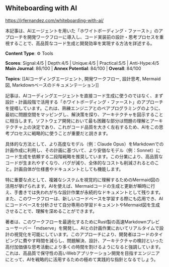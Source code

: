 ## Whiteboarding with AI

https://jrfernandez.com/whiteboarding-with-ai/

本記事は、AIエージェントを用いた「ホワイトボーディング・ファースト」のアプローチを開発ワークフローに導入し、コード実装前の設計・思考プロセスを重視することで、高品質なコード生成と開発効率を実現する方法を詳述する。

**Content Type**: ⚙️ Tools

**Scores**: Signal:4/5 | Depth:4/5 | Unique:4/5 | Practical:5/5 | Anti-Hype:4/5
**Main Journal**: 86/100 | **Annex Potential**: 84/100 | **Overall**: 84/100

**Topics**: [[AIコーディングエージェント, 開発ワークフロー, 設計思考, Mermaid図, Markdownベースのドキュメンテーション]]

記事は、AIコーディングエージェントを直接コード生成に使うのではなく、まず設計・計画段階で活用する「ホワイトボーディング・ファースト」のアプローチを提唱しています。これは、熟練エンジニアとのペアプログラミングのように、最初に問題空間をマッピングし、解決策を探り、アーキテクチャを図示することに相当します。ソフトウェア開発において最も困難な部分は問題の理解とアーキテクチャ上の決定であり、これがコード品質を大きく左右するため、AIをこの思考プロセスに戦略的に使うことが重要だと説きます。

具体的な方法として、より高度なモデル（例：Claude Opus）をMarkdownでの計画作成に利用し、その計画に基づいて、より安価なモデル（例：Sonnet）にコード生成を依頼する二段階戦略を推奨しています。この分業により、高品質なコードが生まれやすくなり、バグが減り、全体的なコストも削減されるとのこと。計画自体が仕様書やドキュメントとしても機能します。

特に重要な点として、複雑なシステムを視覚的に理解するためのMermaid図の活用が挙げられます。AIを使えば、Mermaidコードの生成と更新が瞬時に行え、手書きでは失われがちな設計作業が永続的なドキュメントとして残ります。また、このワークフローは、新しいコードベースを学習する際にも応用でき、AIにコードベースを分析させて自分専用の学習ドキュメントやMermaid図を生成させることで、理解を深めることができます。

著者は、このワークフローを最適化するためにRust製の高速Markdownプレビューサーバー「mdserve」を開発し、AIとの計画作業においてリアルタイムで設計の視覚化を可能にしています。このアプローチにより、開発者はコードのタイピングに費やす時間を減らし、問題解決、設計、アーキテクチャの検討といった高付加価値な思考活動により多くの時間を割けるようになると強調しています。これは、高品質で保守性の高いWebアプリケーション開発を目指すエンジニアにとって、AIを戦略的に活用するための極めて実践的な指針となるでしょう。